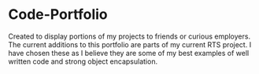 # Code-Portfolio
Created to display portions of my projects to friends or curious employers.
The current additions to this portfolio are parts of my current RTS project. 
I have chosen these as I believe they are some of my best examples of well written code and strong object encapsulation.
